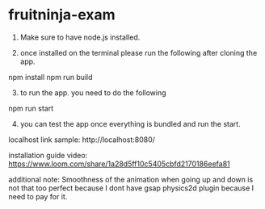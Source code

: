 # fruitninja-exam


1. Make sure to have node.js installed.

2. once installed on the terminal please run the following after cloning the app.

npm install
npm run build

3. to run the app. you need to do the following

npm run start


4.  you can test the app once everything is bundled and run the start.

localhost link sample:
http://localhost:8080/




installation guide video:
https://www.loom.com/share/1a28d5ff10c5405cbfd2170186eefa81




additional note:
Smoothness of the animation when going up and down is not that too perfect because I dont have gsap physics2d plugin because I need to pay for it.